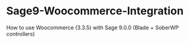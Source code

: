 # Sage9-Woocommerce-Integration
How to use Woocommerce (3.3.5) with Sage 9.0.0 (Blade + SoberWP controllers)
